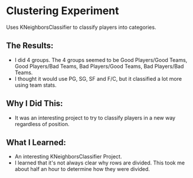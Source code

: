 # Clustering Experiment

Uses KNeighborsClassifier to classify players into categories.

## The Results:

+ I did 4 groups. The 4 groups seemed to be Good Players/Good Teams, Good Players/Bad Teams, Bad Players/Good Teams, Bad
  Players/Bad Teams.
+ I thought it would use PG, SG, SF and F/C, but it classified a lot more using team stats.

## Why I Did This:

+ It was an interesting project to try to classify players in a new way regardless of position.

## What I Learned:

+ An interesting KNeighborsClassifier Project.
+ I learned that it's not always clear why rows are divided. This took me about half an hour to determine how they were divided.

